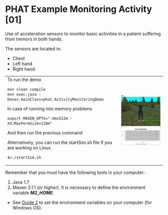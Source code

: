 # PHAT Example Monitoring Activity [01]
Use of acceleration sensors to monitor basic activities in a patient suffering from tremors in both hands.

The sensors are located in:
- Chest
- Left hand
- Right hand.
<table>
<tr>
    <td>  
To run the demo

```
mvn clean compile
mvn exec:java -Dexec.mainClass=phat.ActivityMonitoringDemo
```
In case of running into memory problems
```
export MAVEN_OPTS="-Xmx512m -XX:MaxPermSize=128m"
```
And then run the previous command

Alternatively, you can run the startSim.sh file if you are working on Linux.
```
$>./startSim.sh
```
   </td>
    <td>
        <img src="https://github.com/mfcardenas/phat_example_monitoring_01/blob/master/img/img_older_people_home.png" />
    </td>
</tr>
</table>

Remember that you must have the following tools in your computer:

1. Java 1.7
2. Maven 3.1.1 <i>(or higher)</i>. It is necessary to define the environment variable <i><b>M2_HOME</b></i>.

[Guide 2]: http://grasia.fdi.ucm.es/aide/software/2016/01/22/path.html
- See [Guide 2] to set the environment variables on your computer (for Windows OS).